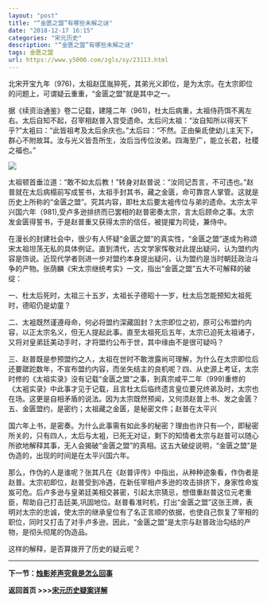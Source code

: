 ```yaml
---
layout: "post"
title: "“金匮之盟”有哪些未解之谜"
date: "2018-12-17 16:15"
categories: "宋元历史"
description: "“金匮之盟”有哪些未解之谜"
tags: 金匮之盟
url: https://www.y5000.com/zgls/sy/23113.html
---
```






北宋开宝九年（976)，太祖赵匡胤猝死，其弟光义即位，是为太宗。在太宗即位的问题上，可谓疑云重重，“金匮之盟”就是其中之一。

据《续资治通鉴》卷二记载，建隆二年（961)，杜太后病重，太祖侍药饵不离左右。太后自知不起，召宰相赵普入宫受遗命。太后问太祖：“汝自知所以得天下乎?”太袓曰：“此皆祖考及太后余庆也。”太后曰：“不然。正由柴氐使幼儿主天下，群心不附故耳。汝与光义皆吾所生，汝后当传位汝弟。四海至广，能立长君，社稷之福也。”

![](https://img.y5000.com/uploads/allimg/170627/8-1F62GKQ1214.jpg)

太祖顿首垂泣道：“敢不如太后教！”转身对赵普说：“汝同记吾言，不可违也。”赵普就在太后病榻前写成誓书，太祖手封其书，藏之金匮，命可靠宫人掌管。这就是历史上所称的“金匮之盟”。究其内容，即杜太后要太袓传位与弟的遗命。太宗太平兴国六年（981),受卢多逊排挤而已罢相的赵普密奏太宗，言太后顾命之事。太宗发金匮得誓书，于是赵普重又获得太宗的信任，被提擢为司徒，兼侍中。

在漫长的封建社会中，很少有人怀疑“金匮之盟”的真实性，“金匮之盟”遂成为称颂宋太祖坦荡无私的具体例证。直到清代，古文学家恽敬对此提出疑问，认为盟约内容是饰说。近现代学者则进一步对盟约本身提出疑问，认为盟约是当时朝廷政治斗争的产物。张荫麟《宋太宗继统考实》一文，指出“金匮之盟”五大不可解释的破绽：

一、杜太后死时，太祖三十五岁，太祖长子德昭十一岁，杜太后怎能预知太祖死时，德昭仍是幼童？

二、太袓既然谨遵母命，何必将盟约深藏固封？太宗即位之初，原可公布盟约内容，以正太宗名义，但无人提起此事。直至太祖死后五年，太宗已迫死太祖诸子，又将对皇弟廷美动手时，才将盟约公布于世，其中缘由不是很可疑吗？

三、赵普既是参预盟约之人，太祖在世时不敢泄露尚可理解，为什么在太宗即位后还要蹉跎数年，不宣布盟约内容，而坐失结主的良机呢？四、从史源上考证，太宗时修的《太祖实录》没有记载“金匮之盟”之事，到真宗咸平二年（999)重修的《太袓实录》中此事才见于记载，且言杜太后临终遗言皇位要兄终弟及时，太宗也在场。这更是自相矛盾的说法。因为太宗既然预闻，又何须赵普上书、发之金匮？五、金匮盟约，是密约；太祖藏之金匮，是秘密文件；赵普在太平兴

国六年上书，是密奏。为什么此事需有如此多的秘密？理由也许只有—个，即秘密所关的，只有四人，太后与太袓，已死无对证，剩下的知情者太宗与赵普可以随心所欲地解释其事，无人会揭破“金匮之盟”的真相。这五大破绽说明，“金匮之盟”是伪造的，出现的时间是在太平兴国六年。

那么，作伪的人是谁呢？张其凡在《赵普评传》中指出，从种种迹象看，作伪者是赵普。太宗初即位，赵普受到冷遇，在新任宰相卢多逊的攻击排挤下，身家性命岌岌可危。后卢多逊与皇弟廷美相交甚密，引起太宗猜忌，想借重赵普这位元老重臣，帮助自己打击廷美,巩固地位。赵普看准时机，打出“金匮之盟”这张王牌，表明对太宗的忠诚，使太宗的继承皇位有了名正言顺的依据，也使自己恢复了宰相的职位，同时又打击了对手卢多逊。因此，“金匮之盟”是太宗与赵普政治勾结的产物，是彻头彻尾的伪造品。

这样的解释，是否算拨开了历史的疑云呢？

* * *

**下一节：[烛影斧声究竟是怎么回事](https://www.y5000.com/zgls/sy/23114.html)**

**返回首页 >>>[宋元历史疑案详解](https://www.y5000.com/zgls/sy/23199.html)**
